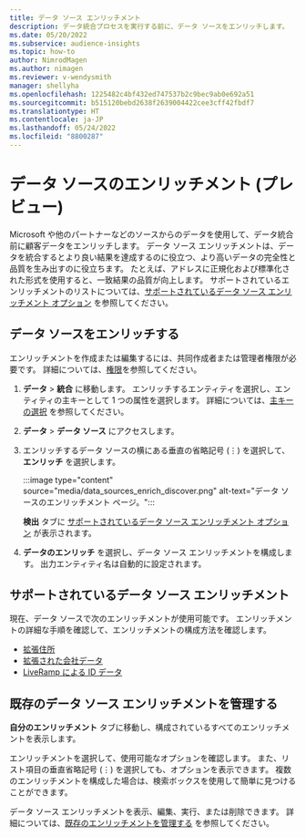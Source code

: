 ```yaml
---
title: データ ソース エンリッチメント
description: データ統合プロセスを実行する前に、データ ソースをエンリッチします。
ms.date: 05/20/2022
ms.subservice: audience-insights
ms.topic: how-to
author: NimrodMagen
ms.author: nimagen
ms.reviewer: v-wendysmith
manager: shellyha
ms.openlocfilehash: 1225482c4bf432ed747537b2c9bec9ab0e692a51
ms.sourcegitcommit: b515120bebd2638f2639004422cee3cff42fbdf7
ms.translationtype: HT
ms.contentlocale: ja-JP
ms.lasthandoff: 05/24/2022
ms.locfileid: "8800287"
---
```

# <a name="enrichment-for-data-sources-preview"></a>データ ソースのエンリッチメント (プレビュー)

Microsoft や他のパートナーなどのソースからのデータを使用して、データ統合前に顧客データをエンリッチします。 データ ソース エンリッチメントは、データを統合するとより良い結果を達成するのに役立つ、より高いデータの完全性と品質を生み出すのに役立ちます。 たとえば、アドレスに正規化および標準化された形式を使用すると、一致結果の品質が向上します。 サポートされているエンリッチメントのリストについては、[サポートされているデータ ソース エンリッチメント オプション](#supported-data-source-enrichments) を参照してください。

## <a name="enrich-a-data-source"></a>データ ソースをエンリッチする

エンリッチメントを作成または編集するには、共同作成者または管理者権限が必要です。 詳細については、[権限](permissions.md)を参照してください。  

1. **データ** > **統合** に移動します。 エンリッチするエンティティを選択し、エンティティの主キーとして 1 つの属性を選択します。 詳細については、[主キーの選択](map-entities.md#select-primary-key-and-semantic-type-for-attributes) を参照してください。

1. **データ** > **データ ソース** にアクセスします。

1. エンリッチするデータ ソースの横にある垂直の省略記号 (&vellip;) を選択して、**エンリッチ** を選択します。

   :::image type="content" source="media/data_sources_enrich_discover.png" alt-text="データ ソースのエンリッチメント ページ。":::

   **検出** タブに [サポートされているデータ ソース エンリッチメント オプション](#supported-data-source-enrichments) が表示されます。

1. **データのエンリッチ** を選択し、データ ソース エンリッチメントを構成します。 出力エンティティ名は自動的に設定されます。

## <a name="supported-data-source-enrichments"></a>サポートされているデータ ソース エンリッチメント

現在、データ ソースで次のエンリッチメントが使用可能です。 エンリッチメントの詳細な手順を確認して、エンリッチメントの構成方法を確認します。

- [拡張住所](enrichment-enhanced-addresses.md)
- [拡張された会社データ](enrichment-enhanced-company-data.md)
- [LiveRamp による ID データ](enrichment-liveramp.md)

## <a name="manage-existing-data-source-enrichments"></a>既存のデータ ソース エンリッチメントを管理する

**自分のエンリッチメント** タブに移動し、構成されているすべてのエンリッチメントを表示します。

エンリッチメントを選択して、使用可能なオプションを確認します。 また、リスト項目の垂直省略記号 (&vellip;) を選択しても、オプションを表示できます。 複数のエンリッチメントを構成した場合は、検索ボックスを使用して簡単に見つけることができます。

データ ソース エンリッチメントを表示、編集、実行、または削除できます。 詳細については、[既存のエンリッチメントを管理する](enrichment-hub.md) を参照してください。
